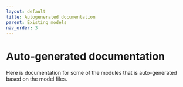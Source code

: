 ```yaml
---
layout: default
title: Autogenerated documentation
parent: Existing models
nav_order: 3
---
```


# Auto-generated documentation

Here is documentation for some of the modules that is auto-generated based on the model files.